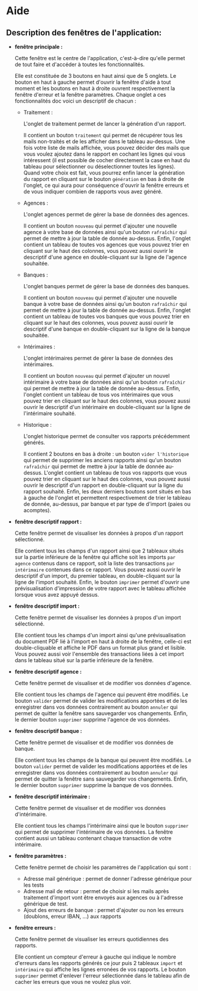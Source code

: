 # Aide

## Description des fenêtres de l'application:

- **fenêtre principale :**

  Cette fenêtre est le centre de l'application, c'est-à-dire qu'elle permet de tout faire et d'accéder à toutes les fonctionnalités.
  
  Elle est constituée de 3 boutons en haut ainsi que de 5 onglets. 
  Le bouton en haut à gauche permet d'ouvrir la fenêtre d'aide à tout moment et les boutons en haut à droite ouvrent respectivement la fenêtre d'erreur et la fenêtre paramètres.
  Chaque onglet a ces fonctionnalités doc voici un descriptif de chacun :
  
  - Traitement :
  
    L'onglet de traitement permet de lancer la génération d'un rapport.
    
    Il contient un bouton `traitement` qui permet de récupérer tous les mails non-traités et de les afficher dans le tableau au-dessus. Une fois votre liste de mails affichée, vous pouvez décider des mails que vous voulez ajoutez dans le rapport en cochant les lignes qui vous intéressent (il est possible de cocher directement la case en haut du tableau pour sélectionner ou déselectionner toutes les lignes). Quand votre choix est fait, vous pourrez enfin lancer la génération du rapport en cliquant sur le bouton `génération` en bas à droite de l'onglet, ce qui aura pour conséquence d'ouvrir la fenêtre erreurs et de vous indiquer combien de rapports vous avez généré.
    
  - Agences :

    L'onglet agences permet de gérer la base de données des agences.
    
    Il contient un bouton `nouveau` qui permet d'ajouter une nouvelle agence à votre base de données ainsi qu'un bouton `rafraîchir` qui permet de mettre à jour la table de donnée au-dessus. Enfin, l'onglet contient un tableau de toutes vos agences que vous pouvez trier en cliquant sur le haut des colonnes, vous pouvez aussi ouvrir le descriptif d'une agence en double-cliquant sur la ligne de l'agence souhaitée.
    
  - Banques :
  
    L'onglet banques permet de gérer la base de données des banques.
    
    Il contient un bouton `nouveau` qui permet d'ajouter une nouvelle banque à votre base de données ainsi qu'un bouton `rafraîchir` qui permet de mettre à jour la table de donnée au-dessus. Enfin, l'onglet contient un tableau de toutes vos banques que vous pouvez trier en cliquant sur le haut des colonnes, vous pouvez aussi ouvrir le descriptif d'une banque en double-cliquant sur la ligne de la banque souhaitée.
    
  - Intérimaires :

    L'onglet intérimaires permet de gérer la base de données des intérimaires.
    
    Il contient un bouton `nouveau` qui permet d'ajouter un nouvel intérimaire à votre base de données ainsi qu'un bouton `rafraîchir` qui permet de mettre à jour la table de donnée au-dessus. Enfin, l'onglet contient un tableau de tous vos intérimaires que vous pouvez trier en cliquant sur le haut des colonnes, vous pouvez aussi ouvrir le descriptif d'un intérimaire en double-cliquant sur la ligne de l'intérimaire souhaité.
    
  - Historique :

    L'onglet historique permet de consulter vos rapports précédemment générés.
    
    Il contient 2 boutons en bas à droite : un bouton `vider l'historique` qui permet de supprimer les anciens rapports ainsi qu'un bouton `rafraîchir` qui permet de mettre à jour la table de donnée au-dessus. L'onglet contient un tableau de tous vos rapports que vous pouvez trier en cliquant sur le haut des colonnes, vous pouvez aussi ouvrir le descriptif d'un rapport en double-cliquant sur la ligne du rapport souhaité. Enfin, les deux derniers boutons sont situés en bas à gauche de l'onglet et permettent respectivement de trier le tableau de donnée, au-dessus, par banque et par type de d'import (paies ou acomptes).

- **fenêtre descriptif rapport :**

  Cette fenêtre permet de visualiser les données à propos d'un rapport sélectionné.
  
  Elle contient tous les champs d'un rapport ainsi que 2 tableaux situés sur la partie inférieure de la fenêtre qui affiche soit les imports `par agence` contenus dans ce rapport, soit la liste des transactions `par intérimaire` contenues dans ce rapport. Vous pouvez aussi ouvrir le descriptif d'un import, du premier tableau, en double-cliquant sur la ligne de l'import souhaité. Enfin, le bouton `imprimer` permet d'ouvrir une prévisualisation d'impression de votre rapport avec le tableau affichée lorsque vous avez appuyé dessus.
  
- **fenêtre descriptif import :**

  Cette fenêtre permet de visualiser les données à propos d'un import sélectionné.
  
  Elle contient tous les champs d'un import ainsi qu'une prévisualisation du document PDF lié à l'import en haut à droite de la fenêtre, celle-ci est double-cliquable et affiche le PDF dans un format plus grand et lisible. Vous pouvez aussi voir l'ensemble des transactions liées à cet import dans le tableau situé sur la partie inférieure de la fenêtre.

- **fenêtre descriptif agence :**

  Cette fenêtre permet de visualiser et de modifier vos données d'agence.
  
  Elle contient tous les champs de l'agence qui peuvent être modifiés. Le bouton `valider` permet de valider les modifications apportées et de les enregistrer dans vos données contrairement au bouton `annuler` qui permet de quitter la fenêtre sans sauvegarder vos changements. Enfin, le dernier bouton `supprimer` supprime l'agence de vos données.
  
- **fenêtre descriptif banque :**

  Cette fenêtre permet de visualiser et de modifier vos données de banque.
  
  Elle contient tous les champs de la banque qui peuvent être modifiés. Le bouton `valider` permet de valider les modifications apportées et de les enregistrer dans vos données contrairement au bouton `annuler` qui permet de quitter la fenêtre sans sauvegarder vos changements. Enfin, le dernier bouton `supprimer` supprime la banque de vos données.
 
- **fenêtre descriptif intérimaire :**

  Cette fenêtre permet de visualiser et de modifier vos données d'intérimaire.
  
  Elle contient tous les champs l'intérimaire ainsi que le bouton `supprimer` qui permet de supprimer l'intérimaire de vos données. La fenêtre contient aussi un tableau contenant chaque transaction de votre intérimaire.
  
- **fenêtre paramètres :**

  Cette fenêtre permet de choisir les paramètres de l'application qui sont :
  - Adresse mail générique : permet de donner l'adresse générique pour les tests
  - Adresse mail de retour : permet de choisir si les mails après traitement d'import vont être envoyés aux agences ou à l'adresse générique de test.
  - Ajout des erreurs de banque : permet d'ajouter ou non les erreurs (doublons, erreur IBAN, ...) aux rapports

- **fenêtre erreurs :**

  Cette fenêtre permet de visualiser les erreurs quotidiennes des rapports.
  
  Elle contient un compteur d'erreur à gauche qui indique le nombre d'erreurs dans les rapports générés ce jour puis 2 tableaux `import` et `intérimaire` qui affiche les lignes erronées de vos rapports. Le bouton `supprimer` permet d'enlever l'erreur sélectionnée dans le tableau afin de cacher les erreurs que vous ne voulez plus voir.
